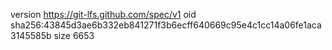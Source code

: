version https://git-lfs.github.com/spec/v1
oid sha256:43845d3ae6b332eb841271f3b6ecff640669c95e4c1cc14a06fe1aca3145585b
size 6653
